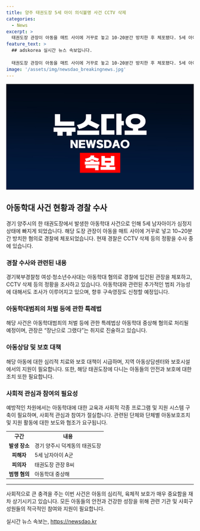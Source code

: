 ```yaml
---
title: 양주 태권도장 5세 아이 의식불명 사건 CCTV 삭제
categories:
  - News
excerpt: >
  태권도장 관장이 아동을 매트 사이에 거꾸로 놓고 10-20분간 방치한 후 체포됐다. 5세 아이는 심정지에 빠져 중환자실에 입원 중. 관장은 장난이라고 주장했지만 CCTV를 삭제한 것으로 밝혀져 추가 수사될 예정. 아동학대 중상해 혐의로 입건된 상태이며 구속영장 신청 예정. 경찰은 다른 아이들에 대한 가능성을 조사 중.
feature_text: >
  ## adskorea 실시간 뉴스 속보입니다.

  태권도장 관장이 아동을 매트 사이에 거꾸로 놓고 10-20분간 방치한 후 체포됐다. 5세 아이는 심정지에 빠져 중환자실에 입원 중. 관장은 장난이라고 주장했지만 CCTV를 삭제한 것으로 밝혀져 추가 수사될 예정. 아동학대 중상해 혐의로 입건된 상태이며 구속영장 신청 예정. 경찰은 다른 아이들에 대한 가능성을 조사 중.
image: '/assets/img/newsdao_breakingnews.jpg'
---
```


<p><img src="/assets/img/newsdao_breakingnews.jpg" alt="adskorea 속보" /></p>

<h2 data-ke-size="size26">아동학대 사건 현황과 경찰 수사</h2>

<p data-ke-size="size16">경기 양주시의 한 태권도장에서 발생한 아동학대 사건으로 인해 5세 남자아이가 심정지 상태에 빠지게 되었습니다. 해당 도장 관장이 아동을 매트 사이에 거꾸로 넣고 10~20분간 방치한 혐의로 경찰에 체포되었습니다. 현재 경찰은 CCTV 삭제 등의 정황을 수사 중에 있습니다.</p>

<h3>경찰 수사와 관련된 내용</h3>

<p data-ke-size="size16">경기북부경찰청 여성·청소년수사대는 아동학대 혐의로 경찰에 입건된 관장을 체포하고, CCTV 삭제 등의 정황을 조사하고 있습니다. 아동학대와 관련된 추가적인 범죄 가능성에 대해서도 조사가 이루어지고 있으며, 향후 구속영장도 신청할 예정입니다.</p>

<h3>아동학대범죄의 처벌 등에 관한 특례법</h3>

<p data-ke-size="size16">해당 사건은 아동학대범죄의 처벌 등에 관한 특례법상 아동학대 중상해 혐의로 처리될 예정이며, 관장은 “장난으로 그랬다”는 취지로 진술하고 있습니다.</p>

<h3>아동상담 및 보호 대책</h3>

<p data-ke-size="size16">해당 아동에 대한 심리적 치료와 보호 대책이 시급하며, 지역 아동상담센터와 보호시설에서의 지원이 필요합니다. 또한, 해당 태권도장에 다니는 아동들의 안전과 보호에 대한 조치 또한 필요합니다.</p>

<h3>사회적 관심과 참여의 필요성</h3>

<p data-ke-size="size16">예방적인 차원에서는 아동학대에 대한 교육과 사회적 각종 프로그램 및 지원 시스템 구축이 필요하며, 사회적 관심과 참여가 절실합니다. 관련된 단체와 단체별 아동보호조치 및 지원 활동에 대한 보도와 협조가 요구됩니다.</p>

<table>
  <tr>
    <td style="text-align: center; height: 17px;"><b>구간</b></td>
    <td style="text-align: center; height: 17px;"><b>내용</b></td>
  </tr>
  <tr>
    <td style="text-align: center; height: 17px;"><b>발생 장소</b></td>
    <td>경기 양주시 덕계동의 태권도장</td>
  </tr>
  <tr>
    <td style="text-align: center; height: 17px;"><b>피해자</b></td>
    <td>5세 남자아이 A군</td>
  </tr>
  <tr>
    <td style="text-align: center; height: 17px;"><b>피의자</b></td>
    <td>태권도장 관장 B씨</td>
  </tr>
  <tr>
    <td style="text-align: center; height: 17px;"><b>범행 혐의</b></td>
    <td>아동학대 중상해</td>
  </tr>
</table>

<hr>

<p data-ke-size="size16">사회적으로 큰 충격을 주는 이번 사건은 아동의 심리적, 육체적 보호가 매우 중요함을 재차 상기시키고 있습니다. 모든 아동들의 안전과 건강한 성장을 위해 관련 기관 및 사회구성원들의 적극적인 참여와 지원이 필요합니다.</p>
실시간 뉴스 속보는, <a href="https://newsdao.kr" rel="dofollow">https://newsdao.kr</a>


